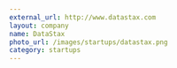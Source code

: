 ```yaml
---
external_url: http://www.datastax.com
layout: company
name: DataStax
photo_url: /images/startups/datastax.png
category: startups
---
```

